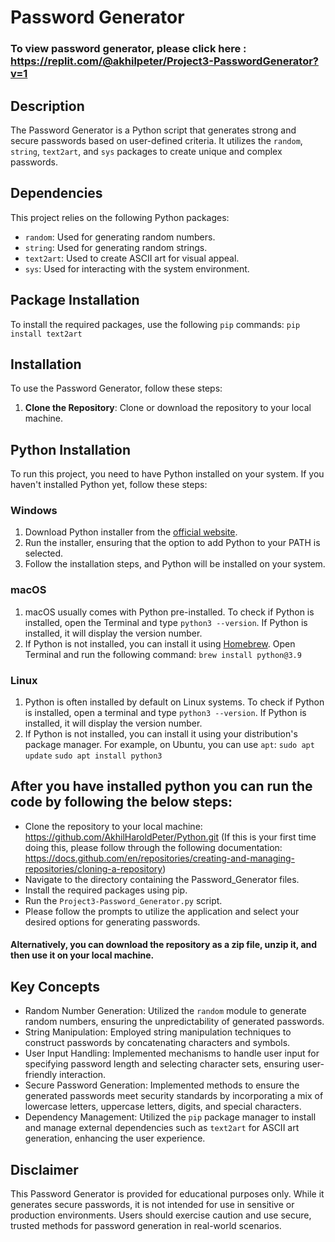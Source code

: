 # Password Generator

### To view password generator, please click here : https://replit.com/@akhilpeter/Project3-PasswordGenerator?v=1


## Description

The Password Generator is a Python script that generates strong and secure passwords based on user-defined criteria. It utilizes the `random`, `string`, `text2art`, and `sys` packages to create unique and complex passwords.

## Dependencies

This project relies on the following Python packages:

- `random`: Used for generating random numbers.
- `string`: Used for generating random strings.
- `text2art`: Used to create ASCII art for visual appeal.
- `sys`: Used for interacting with the system environment.

## Package Installation

To install the required packages, use the following `pip` commands:
```pip install text2art```



## Installation

To use the Password Generator, follow these steps:

1. **Clone the Repository**: Clone or download the repository to your local machine.

## Python Installation

To run this project, you need to have Python installed on your system. If you haven't installed Python yet, follow these steps:

### Windows

1. Download Python installer from the [official website](https://www.python.org/downloads/).
2. Run the installer, ensuring that the option to add Python to your PATH is selected.
3. Follow the installation steps, and Python will be installed on your system.

### macOS

1. macOS usually comes with Python pre-installed. To check if Python is installed, open the Terminal and type `python3 --version`. If Python is installed, it will display the version number.
2. If Python is not installed, you can install it using [Homebrew](https://brew.sh/). Open Terminal and run the following command:
`brew install python@3.9`

### Linux

1. Python is often installed by default on Linux systems. To check if Python is installed, open a terminal and type `python3 --version`. If Python is installed, it will display the version number.
2. If Python is not installed, you can install it using your distribution's package manager. For example, on Ubuntu, you can use `apt`:
`sudo apt update`
`sudo apt install python3`


## After you have installed python you can run the code by following the below steps:
- Clone the repository to your local machine: https://github.com/AkhilHaroldPeter/Python.git (If this is your first time doing this, please follow through the following documentation: https://docs.github.com/en/repositories/creating-and-managing-repositories/cloning-a-repository)
- Navigate to the directory containing the Password_Generator files.
- Install the required packages using pip.
- Run the `Project3-Password_Generator.py` script.
- Please follow the prompts to utilize the application and select your desired options for generating passwords.
#### Alternatively, you can download the repository as a zip file, unzip it, and then use it on your local machine.


## Key Concepts

- Random Number Generation: Utilized the `random` module to generate random numbers, ensuring the unpredictability of generated passwords.
- String Manipulation: Employed string manipulation techniques to construct passwords by concatenating characters and symbols.
- User Input Handling: Implemented mechanisms to handle user input for specifying password length and selecting character sets, ensuring user-friendly interaction.
- Secure Password Generation: Implemented methods to ensure the generated passwords meet security standards by incorporating a mix of lowercase letters, uppercase letters, digits, and special characters.
- Dependency Management: Utilized the `pip` package manager to install and manage external dependencies such as `text2art` for ASCII art generation, enhancing the user experience.



## Disclaimer
This Password Generator is provided for educational purposes only. While it generates secure passwords, it is not intended for use in sensitive or production environments. Users should exercise caution and use secure, trusted methods for password generation in real-world scenarios.
